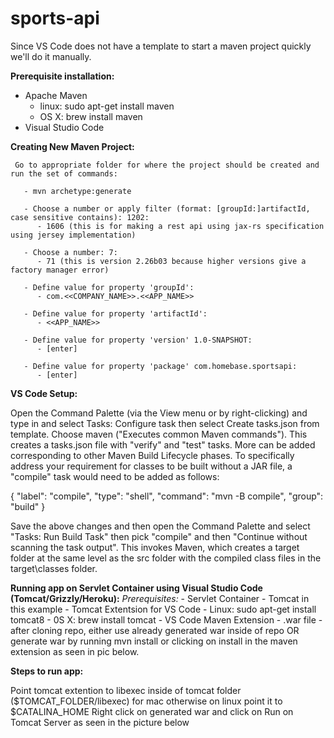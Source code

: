 # sports-api

Since VS Code does not have a template to start a maven project quickly we'll do it manually.

**Prerequisite installation:**

  - Apache Maven 
    - linux: sudo apt-get install maven
    - OS X:  brew install maven
  - Visual Studio Code
  
**Creating New Maven Project:**

     Go to appropriate folder for where the project should be created and run the set of commands:
     
       - mvn archetype:generate
       
       - Choose a number or apply filter (format: [groupId:]artifactId, case sensitive contains): 1202:
          - 1606 (this is for making a rest api using jax-rs specification using jersey implementation)
          
       - Choose a number: 7:
          - 71 (this is version 2.26b03 because higher versions give a factory manager error)
          
       - Define value for property 'groupId':
          - com.<<COMPANY_NAME>>.<<APP_NAME>>
          
       - Define value for property 'artifactId':
          - <<APP_NAME>>
          
       - Define value for property 'version' 1.0-SNAPSHOT:
          - [enter]
          
       - Define value for property 'package' com.homebase.sportsapi:
          - [enter]

**VS Code Setup:**


Open the Command Palette (via the View menu or by right-clicking) and type in and select Tasks: Configure task then select Create tasks.json from template.
Choose maven ("Executes common Maven commands"). This creates a tasks.json file with "verify" and "test" tasks. More can be added corresponding to other Maven Build Lifecycle phases. To specifically address your requirement for classes to be built without a JAR file, a "compile" task would need to be added as follows:
 
 
 
{
    "label": "compile",
    "type": "shell",
    "command": "mvn -B compile",
    "group": "build"
}


Save the above changes and then open the Command Palette and select "Tasks: Run Build Task" then pick "compile" and then "Continue without scanning the task output". This invokes Maven, which creates a target folder at the same level as the src folder with the compiled class files in the target\classes folder.

**Running app on Servlet Container using Visual Studio Code (Tomcat/Grizzly/Heroku):**
    *Prerequisites:*
      - Servlet Container - Tomcat in this example 
      - Tomcat Extentsion for VS Code
          - Linux: sudo apt-get install tomcat8
          - 0S X:     brew install tomcat
      - VS Code Maven Extension
      - .war file 
          - after cloning repo, either use already generated war inside of repo OR generate war by running mvn install or clicking on install in the maven extension as seen in pic below.
 
**Steps to run app:**

Point tomcat extention to libexec inside of tomcat folder ($TOMCAT_FOLDER/libexec) for mac otherwise on linux point it to $CATALINA_HOME
Right click on generated war and click on Run on Tomcat Server as seen in the picture below


